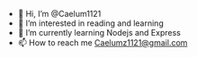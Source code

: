 - 👋 Hi, I’m @Caelum1121
- 👀 I’m interested in  reading and learning
- 🌱 I’m currently learning Nodejs and Express
- 📫 How to reach me Caelumz1121@gmail.com


